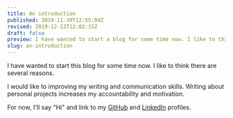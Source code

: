 ```yaml
---
title: An introduction
published: 2019-11-30T12:55:04Z
revised: 2019-12-22T12:02:15Z
draft: false
preview: I have wanted to start a blog for some time now. I like to think there are several reasons.
slug: an-introduction
---
```


I have wanted to start this blog for some time now. I like to think there are several reasons.

I would like to improving my writing and communication skills. Writing about personal projects increases my accountability and motivation.

For now, I'll say "Hi" and link to my [GitHub](https://github.com/corybuecker) and [LinkedIn](https://www.linkedin.com/in/corybuecker) profiles.
